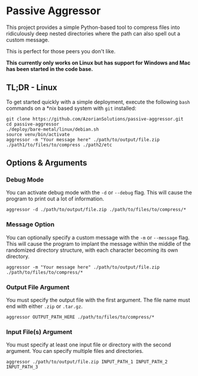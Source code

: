# Passive Aggressor

This project provides a simple Python-based tool to compress files into ridiculously deep nested directories
where the path can also spell out a custom message.

This is perfect for those peers you don't like.

**This currently only works on Linux but has support for Windows and Mac has been started in the code base.**

## TL;DR - Linux

To get started quickly with a simple deployment, execute the following `bash` commands on a *nix based system
with `git` installed:

```
git clone https://github.com/AzorianSolutions/passive-aggressor.git
cd passive-aggressor
./deploy/bare-metal/linux/debian.sh
source venv/bin/activate
aggressor -m "Your message here" ./path/to/output/file.zip ./path1/to/files/to/compress ./path2/etc
```

## Options & Arguments

### Debug Mode

You can activate debug mode with the `-d` or `--debug` flag. This will cause the program to print out a lot of
information.

```
aggressor -d ./path/to/output/file.zip ./path/to/files/to/compress/*
```

### Message Option

You can optionally specify a custom message with the `-m` or `--message` flag. This will cause the program to implant
the message within the middle of the randomized directory structure, with each character becoming its own directory.

```
aggressor -m "Your message here" ./path/to/output/file.zip ./path/to/files/to/compress/*
```

### Output File Argument

You must specify the output file with the first argument. The file name must end with either `.zip` or `.tar.gz`.

```
aggressor OUTPUT_PATH_HERE ./path/to/files/to/compress/*
```

### Input File(s) Argument

You must specify at least one input file or directory with the second argument. You can specify multiple files and
directories.

```
aggressor ./path/to/output/file.zip INPUT_PATH_1 INPUT_PATH_2 INPUT_PATH_3
```

